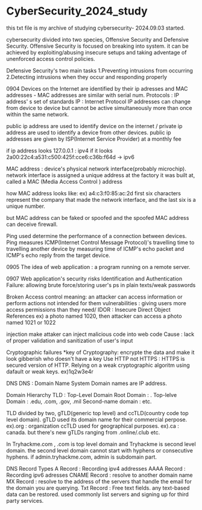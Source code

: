 # CyberSecurity_2024_study
this txt file is my archive of studying cybersecurity- 2024.09.03 started.

cybersecurity divided into two species, Offensive Security and Defensive Security.
Offensive Security is focused on breaking into system. it can be achieved by exploiting/abusing insecure setups and taking adventage of unenforced access control policies.

Defensive Security's two main tasks 
1.Preventing intrusions from occurring
2.Detecting intrusions when they occur and responding properly

0904
Devices on the Internet are identified by their ip adresses and MAC addresses - MAC addresses are similar with serial num.
Protocols : IP address' s set of standards
IP : Internet Protocol
IP addresses can change from device to device but cannot be active simultaneously more than once within the same network.

public ip address are used to identify device on the internet / private ip address are used to identify a device from other devices.
public ip addresses are given by ISP(Internet Service Provider) at a monthly fee

if ip address looks 127.0.0.1 : ipv4
if it looks 2a00:22c4:a531:c500:425f:cce6:c36b:f64d -> ipv6

MAC address : device's physical network interface(probably microchip).
network interface is assigned a unique address at the factory it was built at, called a MAC (Media Access Control ) address

how MAC address looks like:
ex) a4:c3:f0:85:ac:2d
first six characters represent the company that made the network interface, and the last six is a unique number.

but MAC address can be faked or spoofed and the spoofed MAC address can deceive firewall.

Ping used determine the performance of a connection between devices.
Ping measures ICMP(Internet Control Message Protocol)'s travelling time to travelling another device by measuring time of ICMP's echo packet and ICMP's echo reply from the target device.

0905
The idea of web application : a program running on a remote server.

0907
Web application's security risks
Identification and Authentication Failure:
allowing brute force/storing user's ps in plain texts/weak passwords

Broken Access control
meaning: an attacker can access information or perform actions not intended for them 
vulnerabilities : giving users more access permissions than they need/
IDOR : Insecure Direct Object References
ex) a photo named 1020, then attacker can access a photo named 1021 or 1022

injection
make attaker can inject malicious code into web code
Cause : lack of proper validation and sanitization of user's input

Cryptographic failures
*key of Cryptography: encrypte the data and make it look gibberish who doesn't have a key
Use HTTP not HTTPS : HTTPS is secured version of HTTP.
Relying on a weak cryptographic algoritm
using dafault or weak keys. ex)1q2w3e4r

DNS
DNS : Domain Name System
Domain names are IP address.

Domain Hierarchy
TLD : Top-Level Domain
Root Domain : .
Top-lelve Domain : .edu, .com, .gov, .mil
Second-name domain : etc.

TLD divided by two, gTLD(generic top level) and ccTLD(country code top level domain).
gTLD used its domain name for their commercial perpose. ex).org : organization
ccTLD used for geographical purposes. ex).ca : canada.
but there's new gTLDs ranging from .online/.club etc.

In Tryhackme.com , .com is top level domain and Tryhackme is second level domain.
the second level domain cannot start with hyphens or consecutive hyphens.
if admin.tryhackme.com, admin is subdomain part.

DNS Record Types
A Record : Recording ipv4 addresses
AAAA Record : Recording ipv6 adresses
CNAME Record : resolve to another domain name
MX Record : resolve to the address of the servers that handle the email for the domain you are querying.
Txt Record : Free text fields. any text-based data can be restored. used commonly list servers and signing up for third party services.





